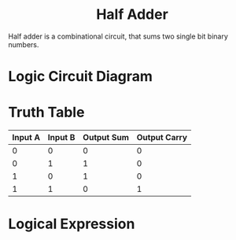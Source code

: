 <h1 align="center"> Half Adder</h1>

Half adder is a combinational circuit, that sums two single bit binary numbers.

# Logic Circuit Diagram

# Truth Table 
|Input A|Input B|Output Sum|Output Carry|
|----|-----|-------|----|
|0|0|0|0|
|0|1|1|0|
|1|0|1|0|
|1|1|0|1|

# Logical Expression

